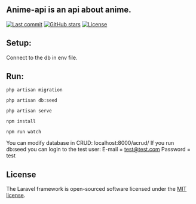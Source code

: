 ## Anime-api is an api about anime.

[![Last commit](https://badgen.net/github/last-commit/mcgabi/anime-api)](https://github.com/mcgabi/anime-api)
[![GitHub stars](https://badgen.net/github/stars/mcgabi/anime-api)](https://github.com/mcgabi/anime-api)
[![License](https://badgen.net/github/license/mcgabi/anime-api)](https://github.com/mcgabi/anime-api/blob/master/LICENSE)

## Setup: 
Connect to the db in env file.

## Run: 
`php artisan migration`

`php artisan db:seed`

`php artisan serve`

`npm install`

`npm run watch`
  
You can modify database in CRUD: localhost:8000/acrud/ 
If you run db:seed you can login to the test user: 
E-mail = test@test.com
Password = test

## License
The Laravel framework is open-sourced software licensed under the [MIT license](https://opensource.org/licenses/MIT).
